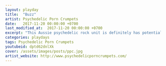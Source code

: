```yaml
---
layout: playday
title:  "Buzz"
artist: Psychedelic Porn Crumpets
date:   2017-11-20 00:00:00 +0700
last_modified_at:  2017-11-20 00:00:00 +0700
excerpt: "This Aussie psychedelic rock unit is definitely has potentials to be huge. Comes with quirky lyrics and straight forward guitar shreds."
categories: playdays
tags: Psychedelic Porn Crumpets
youtubeid: dptd62dnlXk
cover: /assets/images/posts/ppc.jpg
artist_website: http://www.psychedelicporncrumpets.com/
---
```

